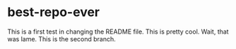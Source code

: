 # best-repo-ever
This is a first test in changing the README file.
This is pretty cool.
Wait, that was lame.
This is the second branch.